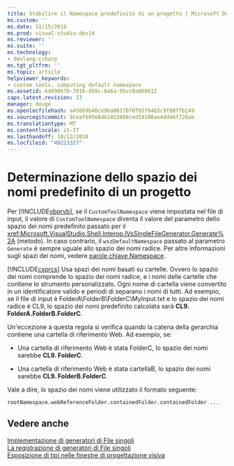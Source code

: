 ```yaml
---
title: Stabilire il Namespace predefinito di un progetto | Microsoft Docs
ms.custom: ''
ms.date: 11/15/2016
ms.prod: visual-studio-dev14
ms.reviewer: ''
ms.suite: ''
ms.technology:
- devlang-csharp
ms.tgt_pltfrm: ''
ms.topic: article
helpviewer_keywords:
- custom tools, computing default namespace
ms.assetid: 6d890676-7016-458c-8a6a-95cc0a068612
caps.latest.revision: 13
manager: douge
ms.openlocfilehash: a456b9b48ce9ba0817070fb5f04b5c9f80ffb149
ms.sourcegitcommit: 9ceaf69568d61023868ced59108ae4dd46f720ab
ms.translationtype: MT
ms.contentlocale: it-IT
ms.lasthandoff: 10/12/2018
ms.locfileid: "49223327"
---
```

# <a name="determining-the-default-namespace-of-a-project"></a>Determinazione dello spazio dei nomi predefinito di un progetto
Per [!INCLUDE[vbprvb](../includes/vbprvb-md.md)], se il `CustomToolNamespace` viene impostata nel file di input, il valore di `CustomToolNamespace` diventa il valore del parametro dello spazio dei nomi predefinito passato per il <xref:Microsoft.VisualStudio.Shell.Interop.IVsSingleFileGenerator.Generate%2A> (metodo). In caso contrario, il `wszDefaultNamespace` passato al parametro `Generate` è sempre uguale allo spazio dei nomi radice. Per altre informazioni sugli spazi dei nomi, vedere [parole chiave Namespace](http://msdn.microsoft.com/library/091a66eb-b10d-4f54-9102-5ac0d4bdb84b).  
  
 [!INCLUDE[csprcs](../includes/csprcs-md.md)] Usa spazi dei nomi basati su cartelle. Ovvero lo spazio dei nomi comprende lo spazio dei nomi radice, e i nomi delle cartelle che contiene lo strumento personalizzato. Ogni nome di cartella viene convertito in un identificatore valido e periodi di separano i nomi di tutti. Ad esempio, se il file di input è FolderA\FolderB\FolderC\MyInput.txt e lo spazio dei nomi radice è CL9, lo spazio dei nomi predefinito calcolata sarà **CL9. FolderA.FolderB.FolderC**.  
  
 Un'eccezione a questa regola si verifica quando la catena della gerarchia contiene una cartella di riferimento Web. Ad esempio, se:  
  
-   Una cartella di riferimento Web è stata FolderC, lo spazio dei nomi sarebbe **CL9. FolderC**.  
  
-   Una cartella di riferimento Web è stata cartellaB, lo spazio dei nomi sarebbe **CL9. FolderB.FolderC**.  
  
 Vale a dire, lo spazio dei nomi viene utilizzato il formato seguente:  
  
```  
rootNamespace.webReferenceFolder.containedFolder.containedFolder ...  
```  
  
## <a name="see-also"></a>Vedere anche  
 [Implementazione di generatori di File singoli](../extensibility/internals/implementing-single-file-generators.md)   
 [La registrazione di generatori di File singoli](../extensibility/internals/registering-single-file-generators.md)   
 [Esposizione di tipi nelle finestre di progettazione visiva](../extensibility/internals/exposing-types-to-visual-designers.md)